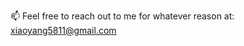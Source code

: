 📫 Feel free to reach out to me for whatever reason at: xiaoyang5811@gmail.com

<!---
1n48yg/1n48yg is a ✨ special ✨ repository because its `README.md` (this file) appears on your GitHub profile.
You can click the Preview link to take a look at your changes.
--->
